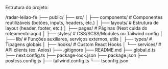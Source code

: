 Estrutura do projeto:

/radar-leilao-fe
├── public/
├── src/
│   ├── components/      # Componentes reutilizáveis (botões, inputs, headers, etc.)
│   ├── layouts/         # Estrutura de layout (header, footer, etc.)
│   ├── pages/           # Páginas (Next cuida do roteamento aqui)
│   ├── styles/          # CSS/SCSS/Modules ou Tailwind config
│   ├── lib/             # Funções auxiliares, serviços externos, utils
│   ├── types/           # Tipagens globais
│   ├── hooks/           # Custom React Hooks
│   └── services/        # API clients (ex: Axios)
├── .gitignore
├── README.md
├── global.d.ts
├── next.config.ts
├── package-lock.json
├── package.json
├── postcss.config.js
├── tailwind.config.ts
└── tsconfig.json
